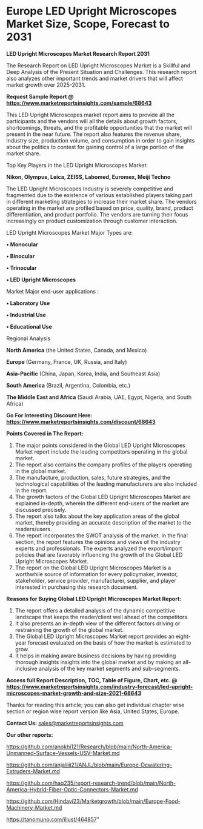 # Europe LED Upright Microscopes Market Size, Scope, Forecast to 2031

<strong>LED Upright Microscopes Market Research Report 2031</strong>

The Research Report on LED Upright Microscopes Market is a Skillful and Deep Analysis of the Present Situation and Challenges. This research report also analyzes other important trends and market drivers that will affect market growth over 2025-2031.

<strong>Request Sample Report @ <a href=https://www.marketreportsinsights.com/sample/68643>https://www.marketreportsinsights.com/sample/68643</a></strong>

This LED Upright Microscopes market report aims to provide all the participants and the vendors will all the details about growth factors, shortcomings, threats, and the profitable opportunities that the market will present in the near future. The report also features the revenue share, industry size, production volume, and consumption in order to gain insights about the politics to contest for gaining control of a large portion of the market share.

Top Key Players in the LED Upright Microscopes Market:

<strong>Nikon, Olympus, Leica, ZEISS, Labomed, Euromex, Meiji Techno</strong>

The LED Upright Microscopes Industry is severely competitive and fragmented due to the existence of various established players taking part in different marketing strategies to increase their market share. The vendors operating in the market are profiled based on price, quality, brand, product differentiation, and product portfolio. The vendors are turning their focus increasingly on product customization through customer interaction.

LED Upright Microscopes Market Major Types are:

<strong>• Monocular

• Binocular

• Trinocular

• LED Upright Microscopes</strong>

Market Major end-user applications :

<strong>• Laboratory Use

• Industrial Use

• Educational Use</strong>

Regional Analysis

</u><strong><b>North America</b></strong> (the United States, Canada, and Mexico)

<strong><b>Europe </b></strong>(Germany, France, UK, Russia, and Italy)

<strong><b>Asia-Pacific</b></strong> (China, Japan, Korea, India, and Southeast Asia)

<strong><b>South America</b></strong> (Brazil, Argentina, Colombia, etc.)

<strong><b>The Middle East and Africa</b></strong> (Saudi Arabia, UAE, Egypt, Nigeria, and South Africa)

<strong>Go For Interesting Discount Here: <a href=https://www.marketreportsinsights.com/discount/68643>https://www.marketreportsinsights.com/discount/68643</a></strong>

<strong>Points Covered in The Report:</strong>
<ol>
  <li>The major points considered in the Global LED Upright Microscopes Market report include the leading competitors operating in the global market.</li>
  <li>The report also contains the company profiles of the players operating in the global market.</li>
  <li>The manufacture, production, sales, future strategies, and the technological capabilities of the leading manufacturers are also included in the report.</li>
  <li>The growth factors of the Global LED Upright Microscopes Market are explained in-depth, wherein the different end-users of the market are discussed precisely.</li>
  <li>The report also talks about the key application areas of the global market, thereby providing an accurate description of the market to the readers/users.</li>
  <li>The report incorporates the SWOT analysis of the market. In the final section, the report features the opinions and views of the industry experts and professionals. The experts analyzed the export/import policies that are favorably influencing the growth of the Global LED Upright Microscopes Market.</li>
  <li>The report on the Global LED Upright Microscopes Market is a worthwhile source of information for every policymaker, investor, stakeholder, service provider, manufacturer, supplier, and player interested in purchasing this research document.</li>
</ol>
<strong>Reasons for Buying Global LED Upright Microscopes Market Report:</strong>

<ol>
  <li>The report offers a detailed analysis of the dynamic competitive landscape that keeps the reader/client well ahead of the competitors.</li>
  <li>It also presents an in-depth view of the different factors driving or restraining the growth of the global market.</li>
  <li>The Global LED Upright Microscopes Market report provides an eight-year forecast evaluated on the basis of how the market is estimated to grow.</li>
  <li>It helps in making aware business decisions by having providing thorough insights insights into the global market and by making an all-inclusive analysis of the key market segments and sub-segments.</li>
</ol>
<strong>Access full Report Description, TOC, Table of Figure, Chart, etc. @ <a href=https://www.marketreportsinsights.com/industry-forecast/led-upright-microscopes-market-growth-and-size-2021-68643>https://www.marketreportsinsights.com/industry-forecast/led-upright-microscopes-market-growth-and-size-2021-68643</a></strong>


Thanks for reading this article; you can also get individual chapter wise section or region wise report version like Asia, United States, Europe.

<strong>Contact Us:</strong>
sales@marketreportsinsights.com

<strong>Our other reports:</strong>

<a href=https://github.com/anokhi121/Research/blob/main/North-America-Unmanned-Surface-Vessels-USV-Market.md>https://github.com/anokhi121/Research/blob/main/North-America-Unmanned-Surface-Vessels-USV-Market.md</a>

<a href=https://github.com/anjaliiii21/ANJL/blob/main/Europe-Dewatering-Extruders-Market.md>https://github.com/anjaliiii21/ANJL/blob/main/Europe-Dewatering-Extruders-Market.md</a>

<a href=https://github.com/haq235/report-research-trend/blob/main/North-America-Hybrid-Fiber-Optic-Connectors-Market.md>https://github.com/haq235/report-research-trend/blob/main/North-America-Hybrid-Fiber-Optic-Connectors-Market.md</a>

<a href=https://github.com/Hindavi23/Marketgrowth/blob/main/Europe-Food-Machinery-Market.md>https://github.com/Hindavi23/Marketgrowth/blob/main/Europe-Food-Machinery-Market.md</a>

<a href=https://tanomuno.com/illust/464857>https://tanomuno.com/illust/464857</a>"
